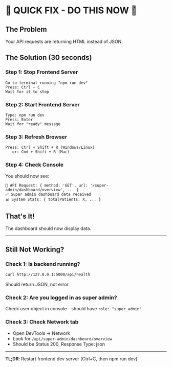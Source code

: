# 🚨 QUICK FIX - DO THIS NOW 🚨

## The Problem
Your API requests are returning HTML instead of JSON.

## The Solution (30 seconds)

### Step 1: Stop Frontend Server
```
Go to terminal running "npm run dev"
Press: Ctrl + C
Wait for it to stop
```

### Step 2: Start Frontend Server
```
Type: npm run dev
Press: Enter
Wait for "ready" message
```

### Step 3: Refresh Browser
```
Press: Ctrl + Shift + R (Windows/Linux)
   or: Cmd + Shift + R (Mac)
```

### Step 4: Check Console
You should now see:
```
🔵 API Request: { method: 'GET', url: '/super-admin/dashboard/overview', ... }
✅ Super admin dashboard data received
📊 System Stats: { totalPatients: X, ... }
```

## That's It!

The dashboard should now display data.

---

## Still Not Working?

### Check 1: Is backend running?
```bash
curl http://127.0.0.1:5000/api/health
```
Should return JSON, not error.

### Check 2: Are you logged in as super admin?
Check user object in console - should have `role: "super_admin"`

### Check 3: Check Network tab
- Open DevTools → Network
- Look for `/api/super-admin/dashboard/overview`
- Should be Status 200, Response Type: json

---

**TL;DR**: Restart frontend dev server (Ctrl+C, then npm run dev)
